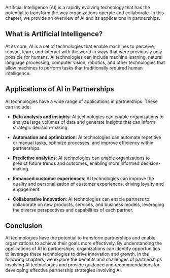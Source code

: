 
Artificial Intelligence (AI) is a rapidly evolving technology that has the potential to transform the way organizations operate and collaborate. In this chapter, we provide an overview of AI and its applications in partnerships.

What is Artificial Intelligence?
--------------------------------

At its core, AI is a set of technologies that enable machines to perceive, reason, learn, and interact with the world in ways that were previously only possible for humans. AI technologies can include machine learning, natural language processing, computer vision, robotics, and other technologies that allow machines to perform tasks that traditionally required human intelligence.

Applications of AI in Partnerships
----------------------------------

AI technologies have a wide range of applications in partnerships. These can include:

* **Data analysis and insights**: AI technologies can enable organizations to analyze large volumes of data and generate insights that can inform strategic decision-making.

* **Automation and optimization**: AI technologies can automate repetitive or manual tasks, optimize processes, and improve efficiency within partnerships.

* **Predictive analytics**: AI technologies can enable organizations to predict future trends and outcomes, enabling more informed decision-making.

* **Enhanced customer experiences**: AI technologies can improve the quality and personalization of customer experiences, driving loyalty and engagement.

* **Collaborative innovation**: AI technologies can enable partners to collaborate on new products, services, and business models, leveraging the diverse perspectives and capabilities of each partner.

Conclusion
----------

AI technologies have the potential to transform partnerships and enable organizations to achieve their goals more effectively. By understanding the applications of AI in partnerships, organizations can identify opportunities to leverage these technologies to drive innovation and growth. In the following chapters, we explore the benefits and challenges of partnerships involving AI technologies and provide guidance and recommendations for developing effective partnership strategies involving AI.
